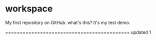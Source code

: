 # workspace
My first repository on GitHub.
what's this? It's my test demo.


===========================================
updated 1

